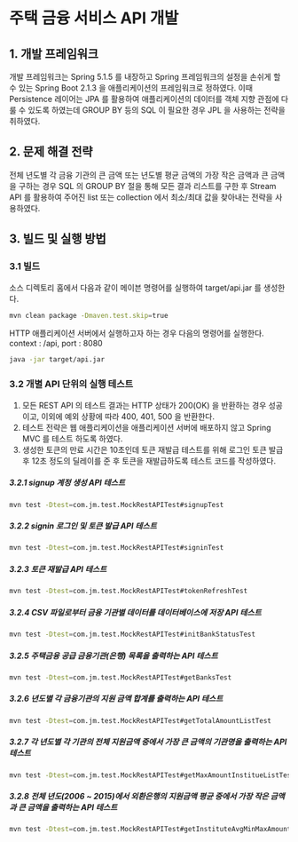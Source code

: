 # 주택 금융 서비스 API 개발

## 1. 개발 프레임워크
개발 프레임워크는 Spring 5.1.5 를 내장하고 Spring 프레임워크의 설정을 손쉬게 할 수 있는 Spring Boot 2.1.3 을 애플리케이션의 프레임워크로 정하였다.
이때 Persistence 레이어는 JPA 를 활용하여 애플리케이션의 데이터를 객체 지향 관점에 다룰 수 있도록 하였는데 GROUP BY 등의 SQL 이 필요한 경우 JPL 을 사용하는 전략을 취하였다.

## 2. 문제 해결 전략
전체 년도별 각 금융 기관의 큰 금액 또는 년도별 평균 금액의 가장 작은 금액과 큰 금액을 구하는 경우 SQL 의 GROUP BY 절을 통해 모든 결과 리스트를 구한 후
Stream API 를 활용하여 주어진 list 또는 collection 에서 최소/최대 값을 찾아내는 전략을 사용하였다.   

## 3. 빌드 및 실행 방법
### 3.1 빌드
소스 디렉토리 홈에서 다음과 같이 메이븐 명령어를 실행하여 target/api.jar 를 생성한다.
```bash
mvn clean package -Dmaven.test.skip=true
```

HTTP 애플리케이션 서버에서 실행하고자 하는 경우 다음의 명령어를 실행한다. context : /api, port : 8080
```bash
java -jar target/api.jar
```

### 3.2 개별 API 단위의 실행 테스트
1. 모든 REST API 의 테스트 결과는 HTTP 상태가 200(OK) 을 반환하는 경우 성공이고, 이외에 예외 상황에 따라 400, 401, 500 을 반환한다.
2. 테스트 전략은 웹 애플리케이션을 애플리케이션 서버에 배포하지 않고 Spring MVC 를 테스트 하도록 하였다.
3. 생성한 토큰의 만료 시간은 10초인데 토큰 재발급 테스트를 위해 로그인 토큰 발급 후 12초 정도의 딜레이를 준 후 토큰을 재발급하도록 테스트 코드를 작성하였다. 

##### 3.2.1 signup 계정 생성 API 테스트
```bash
mvn test -Dtest=com.jm.test.MockRestAPITest#signupTest
```

##### 3.2.2 signin 로그인 및 토큰 발급 API 테스트
```bash
mvn test -Dtest=com.jm.test.MockRestAPITest#signinTest
```

##### 3.2.3 토큰 재발급 API 테스트
```bash
mvn test -Dtest=com.jm.test.MockRestAPITest#tokenRefreshTest
```

##### 3.2.4 CSV 파일로부터 금융 기관별 데이터를 데이터베이스에 저장 API 테스트
```bash
mvn test -Dtest=com.jm.test.MockRestAPITest#initBankStatusTest
```

##### 3.2.5 주택금융 공급 금융기관(은행) 목록을 출력하는 API 테스트
```bash
mvn test -Dtest=com.jm.test.MockRestAPITest#getBanksTest
```

##### 3.2.6 년도별 각 금융기관의 지원 금액 합계를 출력하는 API 테스트
```bash
mvn test -Dtest=com.jm.test.MockRestAPITest#getTotalAmountListTest
```

##### 3.2.7 각 년도별 각 기관의 전체 지원금액 중에서 가장 큰 금액의 기관명을 출력하는 API 테스트
```bash
mvn test -Dtest=com.jm.test.MockRestAPITest#getMaxAmountInstitueListTest
```

##### 3.2.8 전체 년도(2006 ~ 2015)에서 외환은행의 지원금액 평균 중에서 가장 작은 금액과 큰 금액을 출력하는 API 테스트
```bash
mvn test -Dtest=com.jm.test.MockRestAPITest#getInstituteAvgMinMaxAmountTest
```